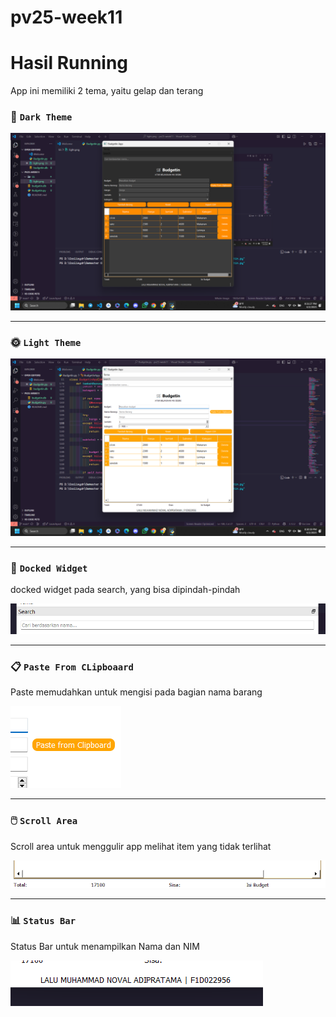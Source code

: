 # pv25-week11

# Hasil Running

App ini memiliki 2 tema, yaitu gelap dan terang

### 🌙 `Dark Theme`

![dark](SS/dark.png)

---

### 🌞 `Light Theme`

![light](SS/light.png)

---

### 📌 `Docked Widget`
docked widget pada search, yang bisa dipindah-pindah

![docked](SS/docked.png)

---

### 📋 `Paste From CLipboaard`
Paste memudahkan untuk mengisi pada bagian nama barang

![paste](SS/paste.png)

---

### 🖱️ `Scroll Area`
Scroll area untuk menggulir app melihat item yang tidak terlihat

![scroll](SS/scroll.png)

---

### 📊 `Status Bar`
Status Bar untuk menampilkan Nama dan NIM

![statusbar](SS/statusbar.png)
